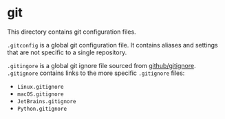 # git

This directory contains git configuration files.

`.gitconfig` is a global git configuration file. It contains aliases and
settings that are not specific to a single repository.

`.gitingore` is a global git ignore file sourced from
[github/gitignore](https://github.com/github/gitignore).
`.gitignore` contains links to the more specific `.gitignore`
files:

-   `Linux.gitignore`
-   `macOS.gitignore`
-   `JetBrains.gitignore`
-   `Python.gitignore`
